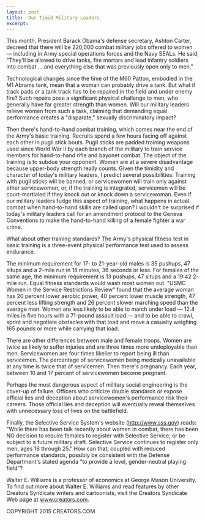 ```yaml
---
layout: post
title:  Our Timid Military Leaders
excerpt:
---
```


This month, President Barack Obama's defense secretary, Ashton Carter, decreed that there will be 220,000 combat military jobs offered to women — including in Army special operations forces and the Navy SEALs. He said, "They'll be allowed to drive tanks, fire mortars and lead infantry soldiers into combat ... and everything else that was previously open only to men."

Technological changes since the time of the M60 Patton, embodied in the M1 Abrams tank, mean that a woman can probably drive a tank. But what if track pads or a tank track has to be repaired in the field and under enemy fire? Such repairs pose a significant physical challenge to men, who generally have far greater strength than women. Will our military leaders relieve women from such a task, claiming that demanding equal performance creates a "disparate," sexually discriminatory impact?

Then there's hand-to-hand combat training, which comes near the end of the Army's basic training. Recruits spend a few hours facing off against each other in pugil stick bouts. Pugil sticks are padded training weapons used since World War II by each branch of the military to train service members for hand-to-hand rifle and bayonet combat. The object of the training is to subdue your opponent. Women are at a severe disadvantage because upper-body strength really counts. Given the timidity and character of today's military leaders, I predict several possibilities: Training with pugil sticks will be banned, or servicewomen will train only against other servicewomen, or, if the training is integrated, servicemen will be court-martialed if they knock out or knock down a servicewoman. Even if our military leaders fudge this aspect of training, what happens in actual combat when hand-to-hand skills are called upon? I wouldn't be surprised if today's military leaders call for an amendment protocol to the Geneva Conventions to make the hand-to-hand killing of a female fighter a war crime.

What about other training standards? The Army's physical fitness test in basic training is a three-event physical performance test used to assess endurance.

 The minimum requirement for 17- to 21-year-old males is 35 pushups, 47 situps and a 2-mile run in 16 minutes, 36 seconds or less. For females of the same age, the minimum requirement is 13 pushups, 47 situps and a 19:42 2-mile run. Equal fitness standards would wash most women out. "USMC Women in the Service Restrictions Review" found that the average woman has 20 percent lower aerobic power, 40 percent lower muscle strength, 47 percent less lifting strength and 26 percent slower marching speed than the average man. Women are less likely to be able to march under load — 12.4 miles in five hours with a 71-pound assault load — and to be able to crawl, sprint and negotiate obstacles with that load and move a casualty weighing 165 pounds or more while carrying that load.

There are other differences between male and female troops. Women are twice as likely to suffer injuries and are three times more undeployable than men. Servicewomen are four times likelier to report being ill than servicemen. The percentage of servicewomen being medically unavailable at any time is twice that of servicemen. Then there's pregnancy. Each year, between 10 and 17 percent of servicewomen become pregnant.

Perhaps the most dangerous aspect of military social engineering is the cover-up of failure. Officers who criticize double standards or expose official lies and deception about servicewomen's performance risk their careers. Those official lies and deception will eventually reveal themselves with unnecessary loss of lives on the battlefield.

Finally, the Selective Service System's website (http://www.sss.gov) reads: "While there has been talk recently about women in combat, there has been NO decision to require females to register with Selective Service, or be subject to a future military draft. Selective Service continues to register only men, ages 18 through 25." How can that, coupled with reduced performance standards, possibly be consistent with the Defense Department's stated agenda "to provide a level, gender-neutral playing field"?

Walter E. Williams is a professor of economics at George Mason University. To find out more about Walter E. Williams and read features by other Creators Syndicate writers and cartoonists, visit the Creators Syndicate Web page at www.creators.com.

COPYRIGHT 2015 CREATORS.COM
